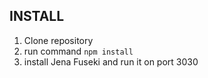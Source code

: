 ## INSTALL

1. Clone repository
2. run command `npm install`
3. install Jena Fuseki and run it on port 3030